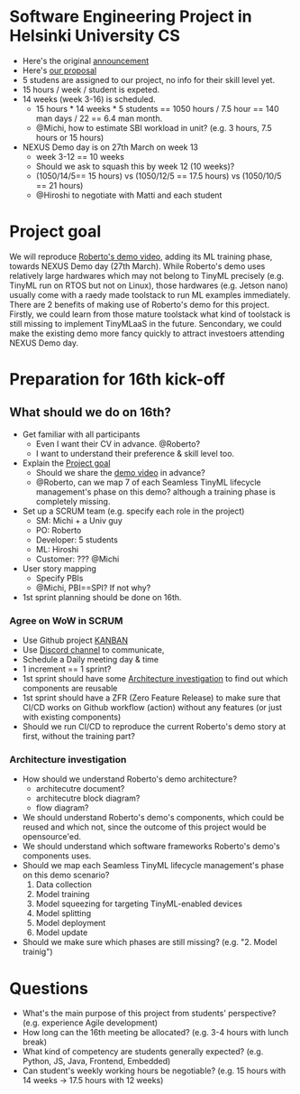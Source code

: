 # Software Engineering Project in Helsinki University CS
- Here's the original [announcement](https://study.cs.helsinki.fi/projekti/topics/create)
- Here's [our proposal](https://github.com/Origami-TinyML/software-engineering-project/blob/main/soft_eng_proj_tinyml_lifecycle.md)
- 5 studens are assigned to our project, no info for their skill level yet.
- 15 hours / week / student is expeted.
- 14 weeks (week 3-16) is scheduled.
  - 15 hours * 14 weeks * 5 students == 1050 hours / 7.5 hour == 140 man days / 22 == 6.4 man month.
  - @Michi, how to estimate SBI workload in unit? (e.g. 3 hours, 7.5 hours or 15 hours)
- NEXUS Demo day is on 27th March on week 13
  - week 3-12 == 10 weeks
  - Should we ask to squash this by week 12 (10 weeks)?
  - (1050/14/5== 15 hours) vs (1050/12/5 == 17.5 hours) vs (1050/10/5 == 21 hours)
  - @Hiroshi to negotiate with Matti and each student


# Project goal
We will reproduce [Roberto's demo video](https://youtu.be/xYntGeLmCSI), adding its ML training phase, towards NEXUS Demo day (27th March).
While Roberto's demo uses relatively large hardwares which may not belong to TinyML precisely (e.g. TinyML run on RTOS but not on Linux),
those hardwares (e.g. Jetson nano) usually come with a raedy made toolstack to run ML examples immediately.
There are 2 benefits of making use of Roberto's demo for this project.
Firstly, we could learn from those mature toolstack what kind of toolstack is still missing to implement TinyMLaaS in the future.
Sencondary, we could make the existing demo more fancy quickly to attract investoers attending NEXUS Demo day.


# Preparation for 16th kick-off

## What should we do on 16th?
- Get familiar with all participants
  - Even I want their CV in advance. @Roberto?
  - I want to understand their preference & skill level too.
- Explain the [Project goal](#project-goal)
  - Should we share the [demo video](https://youtu.be/xYntGeLmCSI) in advance?
  - @Roberto, can we map 7 of each Seamless TinyML lifecycle management's phase on this demo? although a training phase is completely missing.
- Set up a SCRUM team (e.g. specify each role in the project)
  - SM: Michi + a Univ guy
  - PO: Roberto
  - Developer: 5 students
  - ML: Hiroshi
  - Customer: ??? @Michi
- User story mapping
  - Specify PBIs
  - @Michi, PBI==SPI? If not why?
- 1st sprint planning should be done on 16th.


### Agree on WoW in SCRUM
- Use Github project [KANBAN]()
- Use [Discord channel](https://discord.gg/kQD685q4) to communicate,
- Schedule a Daily meeting day & time
- 1 increment == 1 sprint?
- 1st sprint should have some [Architecture investigation](#architecture-investigation) to find out which components are reusable
- 1st sprint should have a ZFR (Zero Feature Release) to make sure that CI/CD works on Github workflow (action) without any features (or just with existing components)
- Should we run CI/CD to reproduce the current Roberto's demo story at first, without the training part?


### Architecture investigation
- How should we understand Roberto's demo architecture?
  - architecutre document?
  - architecutre block diagram?
  - flow diagram?
- We should understand Roberto's demo's components, which could be reused and which not, since the outcome of this project would be opensource'ed.
- We should understand which software frameworks Roberto's demo's components uses.
- Should we map each Seamless TinyML lifecycle management's phase on this demo scenario?
  1. Data collection
  2. Model training
  3. Model squeezing for targeting TinyML-enabled devices
  4. Model splitting
  5. Model deployment
  6. Model update
- Should we make sure which phases are still missing? (e.g. "2. Model trainig")

# Questions
- What's the main purpose of this project from students' perspective? (e.g. experience Agile development)
- How long can the 16th meeting be allocated? (e.g. 3-4 hours with lunch break)
- What kind of competency are students generally expected? (e.g. Python, JS, Java, Frontend, Embedded)
- Can student's weekly working hours be negotiable? (e.g. 15 hours with 14 weeks -> 17.5 hours with 12 weeks)
